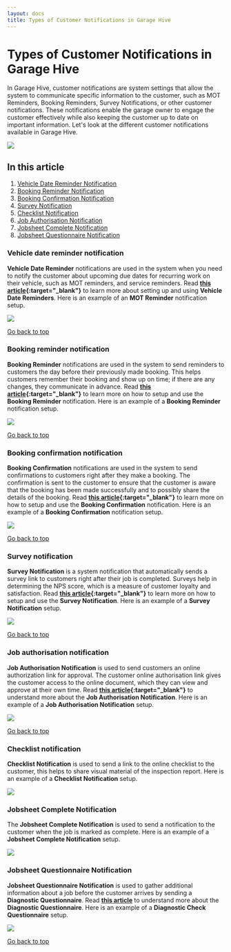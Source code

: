 ```yaml
---
layout: docs
title: Types of Customer Notifications in Garage Hive
---
```


<a name="top"></a>

# Types of Customer Notifications in Garage Hive

In Garage Hive, customer notifications are system settings that allow the system to communicate specific information to the customer, such as MOT Reminders, Booking Reminders, Survey Notifications, or other customer notifications. These notifications enable the garage owner to engage the customer effectively while also keeping the customer up to date on important information. Let's look at the different customer notifications available in Garage Hive.

   ![](media/garagehive-customer-notifications1.png)

## In this article
1. [Vehicle Date Reminder Notification](#vehicle-date-reminder-notification)
2. [Booking Reminder Notification](#booking-reminder-notification)
3. [Booking Confirmation Notification](#booking-confirmation-notification)
4. [Survey Notification](#-urvey-notification)
4. [Checklist Notification](#checklist-notification)
5. [Job Authorisation Notification](#job-authorisation-notification)
6. [Jobsheet Complete Notification](#jobsheet-complete-notification)
7. [Jobsheet Questionnaire Notification](#jobsheet-questionnaire-notification)

### Vehicle date reminder notification
**Vehicle Date Reminder** notifications are used in the system when you need to notify the customer about upcoming due dates for recurring work on their vehicle, such as MOT reminders, and service reminders.
Read **[this article](garagehive-vehicle-date-reminders.html){:target="_blank"}** to learn more about setting up and using **Vehicle Date Reminders**.
Here is an example of an **MOT Reminder** notification setup.

   ![](media/garagehive-customer-notifications2.png)

[Go back to top](#top)

### Booking reminder notification
**Booking Reminder** notifications are used in the system to send reminders to customers the day before their previously made booking. This helps customers remember their booking and show up on time; if there are any changes, they communicate in advance.
Read **[this article](garagehive-booking-reminders.html){:target="_blank"}** to learn more on how to setup and use the **Booking Reminder** notification.
Here is an example of a **Booking Reminder** notification setup.

   ![](media/garagehive-customer-notifications3.png)

[Go back to top](#top)

### Booking confirmation notification
**Booking Confirmation** notifications are used in the system to send confirmations to customers right after they make a booking. The confirmation is sent to the customer to ensure that the customer is aware that the booking has been made successfully and to possibly share the details of the booking.
Read **[this article](garagehive-booking-confirmation.html){:target="_blank"}** to learn more on how to setup and use the **Booking Confirmation** notification.
Here is an example of a **Booking Confirmation** notification setup.

   ![](media/garagehive-customer-notifications4.png)

[Go back to top](#top)

### Survey notification
**Survey Notification** is a system notification that automatically sends a survey link to customers right after their job is completed. Surveys help in determining the NPS score, which is a measure of customer loyalty and satisfaction.
Read **[this article](garagehive-surveys-setting-up-customer-surveys.html){:target="_blank"}** to learn more on how to setup and use the **Survey Notification**.
Here is an example of a **Survey Notification** setup.

   ![](media/garagehive-customer-notifications5.png)

[Go back to top](#top)

### Job authorisation notification
**Job Authorisation Notification** is used to send customers an online authorization link for approval. The customer online authorisation link gives the customer access to the online document, which they can view and approve at their own time.
Read **[this article](garagehive-online-documents-setting-up-online-documents.html#customer-notification-set-up){:target="_blank"}** to understand more about the **Job Authorisation Notification**.
Here is an example of a **Job Authorisation Notification** setup.

   ![](media/garagehive-customer-notifications7.png)

[Go back to top](#top)

### Checklist notification
**Checklist Notification** is used to send a link to the online checklist to the customer, this helps to share visual material of the inspection report. 
Here is an example of a **Checklist Notification** setup.

   ![](media/garagehive-customer-notifications6.png)

### Jobsheet Complete Notification
The **Jobsheet Complete Notification** is used to send a notification to the customer when the job is marked as complete. Here is an example of a **Jobsheet Complete Notification** setup.

   ![](media/garagehive-customer-notifications8.png)

### Jobsheet Questionnaire Notification
**Jobsheet Questionnaire Notification** is used to gather additional information about a job before the customer arrives by sending a **Diagnostic Questionnaire**. Read **[this article](garagehive-diagnostic-questionnaire.html)** to understand more about the **Diagnostic Questionnaire**. Here is an example of a **Diagnostic Check Questionnaire** setup.

   ![](media/garagehive-customer-notifications9.png)


[Go back to top](#top)